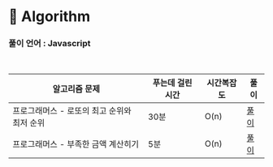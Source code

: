 # 🎲 Algorithm

### 풀이 언어 : Javascript

<br>

| 알고리즘 문제                               | 푸는데 걸린 시간 | 시간복잡도 | 풀이                                                                                                                                                                                                                             |
| ------------------------------------------- | ---------------- | ---------- | -------------------------------------------------------------------------------------------------------------------------------------------------------------------------------------------------------------------------------- |
| 프로그래머스 - 로또의 최고 순위와 최저 순위 | 30분             | O(n)       | [풀이](https://velog.io/@ongsim123/Algorithm-%ED%94%84%EB%A1%9C%EA%B7%B8%EB%9E%98%EB%A8%B8%EC%8A%A4-%EB%A1%9C%EB%98%90%EC%9D%98-%EC%B5%9C%EA%B3%A0-%EC%88%9C%EC%9C%84%EC%99%80-%EC%B5%9C%EC%A0%80-%EC%88%9C%EC%9C%84-Javascript) |
| 프로그래머스 - 부족한 금액 계산히기         | 5분              | O(n)       | [풀이](https://velog.io/@ongsim123/Algorithm-%ED%94%84%EB%A1%9C%EA%B7%B8%EB%9E%98%EB%A8%B8%EC%8A%A4-%EB%B6%80%EC%A1%B1%ED%95%9C-%EA%B8%88%EC%95%A1-%EA%B3%84%EC%82%B0%ED%95%98%EA%B8%B0-Javascript)                              |
